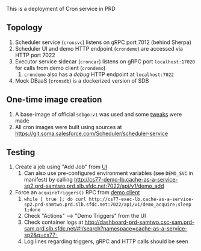 This is a deployment of Cron service in PRD

## Topology
1. Scheduler service (`cronsvc`) listens on gRPC port 7012 (behind Sherpa)
1. Scheduler UI and demo HTTP endpoint (`crondemo`) are accessed via HTTP port 7022
1. Executor service sidecar (`croncar`) listens on gRPC port `localhost:17020` for calls from demo client (`crondemo`)
   1. `crondemo` also has a *debug* HTTP endpoint at `localhost:7022`
1. Mock DBaaS (`cronsdb`) is a dockerized version of SDB

## One-time image creation
1. A base-image of official `sdbgo:v1` was used and some [tweaks](https://git.soma.salesforce.com/sam/manifests/tree/master/apps/user/vijay-kota) were made
1. All cron images were built using sources at https://git.soma.salesforce.com/Scheduler/scheduler-service

## Testing
1. Create a job using "Add Job" from [UI](http://cs77-demo-lb.cache-as-a-service-sp2.prd-samtwo.prd.slb.sfdc.net:7022/api/v1/index)
   1. Can also use pre-configured environment variables (see `DEMO_SVC` in manifest) by calling http://cs77-demo-lb.cache-as-a-service-sp2.prd-samtwo.prd.slb.sfdc.net:7022/api/v1/demo_add
1. Force an `acquireTriggers()` RPC from [demo client](http://cs77-exec-lb.cache-as-a-service-sp2.prd-samtwo.prd.slb.sfdc.net:7022/api/v1/demo_acquire)
   1. `while [ true ]; do curl http://cs77-exec-lb.cache-as-a-service-sp2.prd-samtwo.prd.slb.sfdc.net:7022/api/v1/demo_acquire;sleep 1;done`
   1. Check "Actions" --> "Demo Triggers" from the UI
   1. Check container logs at http://dashboard-prd-samtwo.csc-sam.prd-sam.prd.slb.sfdc.net/#!/search?namespace=cache-as-a-service-sp2&q=cs77-
   1. Log lines regarding triggers, gRPC and HTTP calls should be seen
